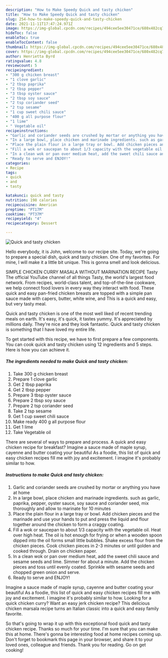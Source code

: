 ```yaml
---
description: "How to Make Speedy Quick and tasty chicken"
title: "How to Make Speedy Quick and tasty chicken"
slug: 254-how-to-make-speedy-quick-and-tasty-chicken
date: 2021-11-11T17:47:24.971Z
image: https://img-global.cpcdn.com/recipes/494cee5ee30471ce/680x482cq70/quick-and-tasty-chicken-recipe-main-photo.jpg
hideToc: false
enableToc: true
enableTocContent: false
thumbnail: https://img-global.cpcdn.com/recipes/494cee5ee30471ce/680x482cq70/quick-and-tasty-chicken-recipe-main-photo.jpg
cover: https://img-global.cpcdn.com/recipes/494cee5ee30471ce/680x482cq70/quick-and-tasty-chicken-recipe-main-photo.jpg
author: Henrietta Byrd
ratingvalue: 4.8
reviewcount: 5
recipeingredient:
- "300 g chicken breast"
- "1 clove garlic"
- "2 tbsp paprika"
- "2 tbsp pepper"
- "3 tbsp oyster sauce"
- "2 tbsp soy sauce"
- "2 tsp coriander seed"
- "2 tsp sesame"
- "1 cup sweet chili sauce"
- "400 g all purpose flour"
- "1 lime"
- " Vegetable oil"
recipeinstructions:
- "Garlic and coriander seeds are crushed by mortar or anything you have at home"
- "In a large bowl, place chicken and marinade ingredients. such as garlic, paprika, pepper, oyster sauce, soy sauce and coriander seed, mix thoroughly and allow to marinate for 10 minutes"
- "Place the plain flour in a large tray or bowl. Add chicken pieces and the marinade and use your hands to put and press the liquid and flour together around the chicken to form a craggy coating."
- "Fill a wok or saucepan to about 1/3 capacity with the vegetable oil. Heat over high heat. The oil is hot enough for frying or when a wooden spoon dipped into the oil forms small little bubbles. Shake excess flour from the chicken pieces. Cook chicken pieces in 2-3 minutes or until golden and cooked through. Drain on chicken paper."
- "In a clean wok or pan over medium heat, add the sweet chili sauce and sesame seeds and lime. Simmer for about a minute. Add the chicken pieces and toss until evenly coated. Sprinkle with sesame seeds and chopped green onion and serve."
- "Ready to serve and ENJOY!"
categories:
- Recipe
tags:
- quick
- and
- tasty

katakunci: quick and tasty 
nutrition: 198 calories
recipecuisine: American
preptime: "PT17M"
cooktime: "PT37M"
recipeyield: "4"
recipecategory: Dessert

---
```



![Quick and tasty chicken](https://img-global.cpcdn.com/recipes/494cee5ee30471ce/680x482cq70/quick-and-tasty-chicken-recipe-main-photo.jpg)

Hello everybody, it is John, welcome to our recipe site. Today, we're going to prepare a special dish, quick and tasty chicken. One of my favorites. For mine, I will make it a little bit unique. This is gonna smell and look delicious.

SIMPLE CHICKEN CURRY MASALA WITHOUT MARINATION RECIPE Tasty The official YouTube channel of all things Tasty, the world&#39;s largest food network. From recipes, world-class talent, and top-of-the-line cookware, we help connect food lovers in every way they interact with food. These quick and easy pan-fried chicken breasts are topped with a simple pan sauce made with capers, butter, white wine, and This is a quick and easy, but very tasty meal.

Quick and tasty chicken is one of the most well liked of recent trending meals on earth. It's easy, it's quick, it tastes yummy. It's appreciated by millions daily. They're nice and they look fantastic. Quick and tasty chicken is something that I have loved my entire life.


To get started with this recipe, we have to first prepare a few components. You can cook quick and tasty chicken using 12 ingredients and 5 steps. Here is how you can achieve it.

<!--inarticleads1-->

##### The ingredients needed to make Quick and tasty chicken:

1. Take 300 g chicken breast
1. Prepare 1 clove garlic
1. Get 2 tbsp paprika
1. Get 2 tbsp pepper
1. Prepare 3 tbsp oyster sauce
1. Prepare 2 tbsp soy sauce
1. Prepare 2 tsp coriander seed
1. Take 2 tsp sesame
1. Get 1 cup sweet chili sauce
1. Make ready 400 g all purpose flour
1. Get 1 lime
1. Take  Vegetable oil


There are several of ways to prepare and process. A quick and easy chicken recipe for breakfast? Imagine a sauce made of maple syrup, cayenne and butter coating your beautiful As a foodie, this list of quick and easy chicken recipes fill me with joy and excitement. I imagine it&#39;s probably similar to how. 

<!--inarticleads2-->

##### Instructions to make Quick and tasty chicken:

1. Garlic and coriander seeds are crushed by mortar or anything you have at home
1. In a large bowl, place chicken and marinade ingredients. such as garlic, paprika, pepper, oyster sauce, soy sauce and coriander seed, mix thoroughly and allow to marinate for 10 minutes
1. Place the plain flour in a large tray or bowl. Add chicken pieces and the marinade and use your hands to put and press the liquid and flour together around the chicken to form a craggy coating.
1. Fill a wok or saucepan to about 1/3 capacity with the vegetable oil. Heat over high heat. The oil is hot enough for frying or when a wooden spoon dipped into the oil forms small little bubbles. Shake excess flour from the chicken pieces. Cook chicken pieces in 2-3 minutes or until golden and cooked through. Drain on chicken paper.
1. In a clean wok or pan over medium heat, add the sweet chili sauce and sesame seeds and lime. Simmer for about a minute. Add the chicken pieces and toss until evenly coated. Sprinkle with sesame seeds and chopped green onion and serve.
1. Ready to serve and ENJOY!

Imagine a sauce made of maple syrup, cayenne and butter coating your beautiful As a foodie, this list of quick and easy chicken recipes fill me with joy and excitement. I imagine it&#39;s probably similar to how. Looking for a quick chicken curry? Want an easy jerk chicken recipe? This delicious chicken marsala recipe turns an Italian classic into a quick and easy family favorite. 

So that's going to wrap it up with this exceptional food quick and tasty chicken recipe. Thanks so much for your time. I'm sure that you can make this at home. There's gonna be interesting food at home recipes coming up. Don't forget to bookmark this page in your browser, and share it to your loved ones, colleague and friends. Thank you for reading. Go on get cooking!
